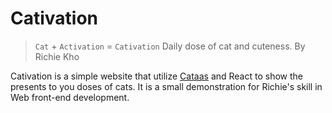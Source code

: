 # Cativation

> `Cat` + `Activation` = `Cativation`
> Daily dose of cat and cuteness.
> By Richie Kho

Cativation is a simple website that utilize [Cataas](https://cataas.com) and React to show the presents to you doses of cats.
It is a small demonstration for Richie's skill in Web front-end development.
